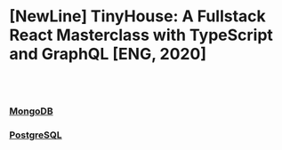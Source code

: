# [NewLine] TinyHouse: A Fullstack React Masterclass with TypeScript and GraphQL [ENG, 2020]

<br/>

<br/>

### [MongoDB](./mongodb/Readme.md)

### [PostgreSQL](./postgresql/Readme.md)
